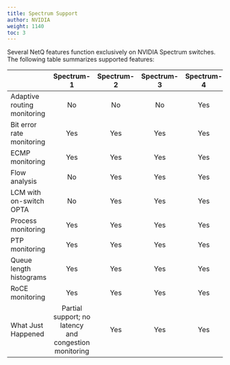 ```yaml
---
title: Spectrum Support
author: NVIDIA
weight: 1140
toc: 3
---
```


Several NetQ features function exclusively on NVIDIA Spectrum switches. The following table summarizes supported features:

| | Spectrum-1 | Spectrum-2 | Spectrum-3 | Spectrum-4  | 
| ------------- | :---: | :---: | :---: | :---: |
|Adaptive routing monitoring | No | No | No | Yes |
|Bit error rate monitoring | Yes | Yes | Yes | Yes |
|ECMP monitoring| Yes | Yes | Yes | Yes |
|Flow analysis| No | Yes | Yes | Yes |
|LCM with on-switch OPTA | No | Yes | Yes | Yes |
|Process monitoring| Yes | Yes | Yes | Yes |
|PTP monitoring| Yes | Yes | Yes | Yes |
|Queue length histograms| Yes | Yes | Yes | Yes |
|RoCE monitoring| Yes | Yes | Yes | Yes |
|What Just Happened | Partial support; no latency and congestion monitoring | Yes | Yes | Yes | Yes |